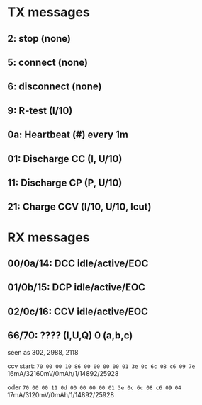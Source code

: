 # TX messages
## 2: stop (none)
## 5: connect (none)
## 6: disconnect (none)
## 9: R-test (I/10)
## 0a: Heartbeat (#) every 1m
## 01: Discharge CC (I, U/10)
## 11: Discharge CP (P, U/10)
## 21: Charge CCV (I/10, U/10, Icut)

# RX messages
## 00/0a/14: DCC idle/active/EOC
## 01/0b/15: DCP idle/active/EOC
## 02/0c/16: CCV idle/active/EOC
## 66/70:  ???? (I,U,Q) 0 (a,b,c)
   seen as 302, 2988, 2118

ccv start:
`70 00 00 10 86 00 00 00 00 01 3e 0c 6c 08 c6 09 7e`
16mA/32160mV/0mAh/1/14892/25928

oder
`70 00 00 11 0d 00 00 00 00 01 3e 0c 6c 08 c6 09 04`
17mA/3120mV/0mAh/1/14892/25928

